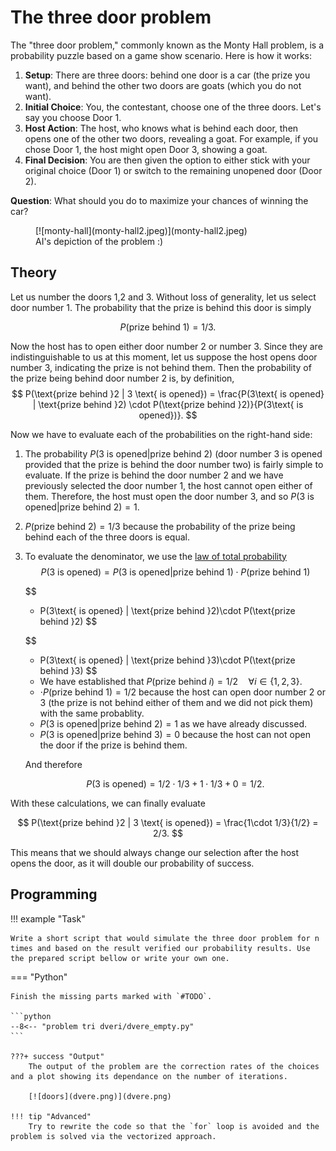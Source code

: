 # The three door problem

The "three door problem," commonly known as the Monty Hall problem, is a probability puzzle based on a game show scenario. Here is how it works:

1. **Setup**: There are three doors: behind one door is a car (the prize you want), and behind the other two doors are goats (which you do not want).
2. **Initial Choice**: You, the contestant, choose one of the three doors. Let's say you choose Door 1.
3. **Host Action**: The host, who knows what is behind each door, then opens one of the other two doors, revealing a goat. For example, if you chose Door 1, the host might open Door 3, showing a goat.
4. **Final Decision**: You are then given the option to either stick with your original choice (Door 1) or switch to the remaining unopened door (Door 2).

**Question**: What should you do to maximize your chances of winning the car?

<figure markdown="span">
  [![monty-hall](monty-hall2.jpeg)](monty-hall2.jpeg)
  <figcaption>AI's depiction of the problem :)</figcaption>
</figure>

## Theory

Let us number the doors 1,2 and 3. Without loss of generality, let us select door number 1. The probability that the prize is behind this door is simply

$$
P(\text{prize behind  }1) = 1/3.
$$

Now the host has to open either door number 2 or number 3. Since they are indistinguishable to us at this moment, let us suppose the host opens door number 3, indicating the prize is not behind them. Then the probability of the prize being behind door number 2 is, by definition,
$$
P(\text{prize behind  }2 | 3 \text{ is opened}) = \frac{P(3\text{ is opened} | \text{prize behind  }2) \cdot P(\text{prize behind  }2)}{P(3\text{ is opened})}.
$$

Now we have to evaluate each of the probabilities on the right-hand side:

1. The probability $P(3\text{ is opened} | \text{prize behind  }2)$ (door number 3 is opened provided that the prize is behind the door number two) is fairly simple to evaluate. If the prize is behind the door number 2 and we have previously selected the door number 1, the host cannot open either of them. Therefore, the host must open the door number 3, and so $P(3\text{ is opened} | \text{prize behind  }2) = 1$.
2. $P(\text{prize behind  }2)=1/3$ because the probability of the prize being behind each of the three doors is equal.
3. To evaluate the denominator, we use the [law of total probability](https://en.wikipedia.org/wiki/Law_of_total_probability)
    $$
    P(3\text{ is opened}) = P(3\text{ is opened} | \text{prize behind  }1)\cdot P(\text{prize behind  }1) 
    $$

    $$
    +  P(3\text{ is opened} | \text{prize behind  }2)\cdot P(\text{prize behind  }2) 
    $$

    $$
    +  P(3\text{ is opened} | \text{prize behind  }3)\cdot P(\text{prize behind  }3)
    $$

    - We have established that $P(\text{prize behind  }i) =1/2\quad \forall i  \in \{1,2,3\}$.
    - $\cdot P(\text{prize behind  }1) = 1/2$ because the host can open door number 2 or 3 (the prize is not behind either of them and we did not pick them) with the same probablity.
    - $P(3\text{ is opened} | \text{prize behind  }2) = 1$ as we have already discussed.
    - $P(3\text{ is opened} | \text{prize behind  }3) = 0$ because the host can not open the door if the prize is behind them.

    And therefore 

    $$
    P(3\text{ is opened}) = 1/2 \cdot 1/3 + 1 \cdot 1/3 + 0 = 1/2.
    $$

With these calculations, we can finally evaluate

$$
P(\text{prize behind  }2 | 3 \text{ is opened}) = \frac{1\cdot 1/3}{1/2} = 2/3.
$$

This means that we should always change our selection after the host opens the door, as it will double our probability of success.

## Programming

!!! example "Task"

    Write a short script that would simulate the three door problem for n times and based on the result verified our probability results. Use the prepared script bellow or write your own one.


=== "Python"

    Finish the missing parts marked with `#TODO`.

    ```python 
    --8<-- "problem tri dveri/dvere_empty.py"
    ```

    ???+ success "Output"
        The output of the problem are the correction rates of the choices and a plot showing its dependance on the number of iterations.

        [![doors](dvere.png)](dvere.png)

    !!! tip "Advanced"
        Try to rewrite the code so that the `for` loop is avoided and the problem is solved via the vectorized approach.
